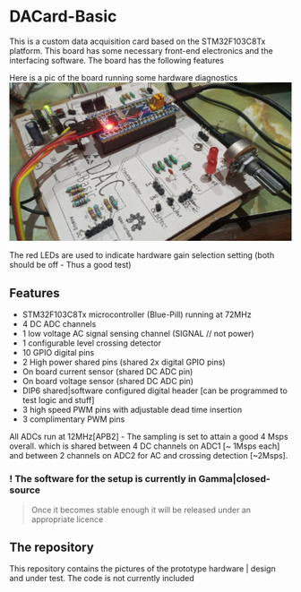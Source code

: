 # DACard-Basic
This is a custom data acquisition card based on the STM32F103C8Tx platform.
This board has some necessary front-end electronics and the interfacing software. The board has the following features

Here is a pic of the board running some hardware diagnostics
![DACard-BASIC Gain Diagnostic](https://raw.githubusercontent.com/wayri/DACard-Basic/master/dacard-diagnostic.jpeg)

The red LEDs are used to indicate hardware gain selection setting (both should be off - Thus a good test)

## Features
- STM32F103C8Tx microcontroller (Blue-Pill) running at 72MHz
- 4 DC ADC channels
- 1 low voltage AC signal sensing channel (SIGNAL // not power)
- 1 configurable level crossing detector
- 10 GPIO digital pins
- 2 High power shared pins (shared 2x digital GPIO pins)
- On board current sensor (shared DC ADC pin)
- On board voltage sensor (shared DC ADC pin)
- DIP6 shared|software configured digital header [can be programmed to test logic and stuff]
- 3 high speed PWM pins with adjustable dead time insertion
- 3 complimentary PWM pins


All ADCs run at 12MHz[APB2] - The sampling is set to attain a good 4 Msps overall. which is shared between 4 DC channels on ADC1 [~ 1Msps each] and between 2 channels on ADC2 for AC and crossing detection [~2Msps].

### ! The software for the setup is currently in Gamma|closed-source
 > Once it becomes stable enough it will be released under an appropriate licence

## The repository
This repository contains the pictures of the prototype hardware | design and under test.
The code is not currently included

